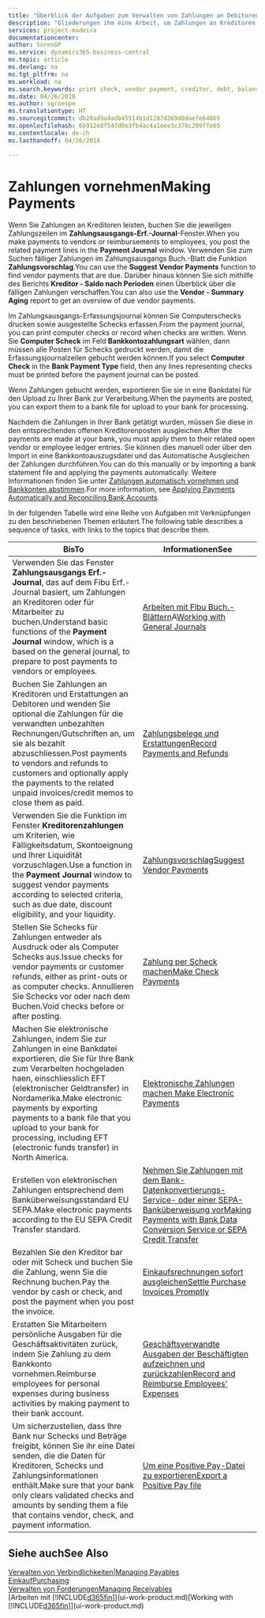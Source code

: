 ```yaml
---
title: "Überblick der Aufgaben zum Verwalten von Zahlungen an Debitoren | Microsoft Docs"
description: "Gliederungen ihm eine Arbeit, um Zahlungen an Kreditoren oder zu den Gläubigern, einschliesslich Buchungszahlungszeilen und das Anzeigen einer Übersicht über den fälligen Saldo zu verwalten."
services: project-madeira
documentationcenter: 
author: SorenGP
ms.service: dynamics365-business-central
ms.topic: article
ms.devlang: na
ms.tgt_pltfrm: na
ms.workload: na
ms.search.keywords: print check, vendor payment, creditor, debt, balance due, AP
ms.date: 04/26/2018
ms.author: sgroespe
ms.translationtype: HT
ms.sourcegitcommit: db28ad9a4adb45514b1d1287d269d8daefe64865
ms.openlocfilehash: 6b912e8f54fd0e3fb4ac4a1eee3c376c209ffe65
ms.contentlocale: de-ch
ms.lasthandoff: 04/26/2018

---
```

# <a name="making-payments"></a><span data-ttu-id="9fae5-103">Zahlungen vornehmen</span><span class="sxs-lookup"><span data-stu-id="9fae5-103">Making Payments</span></span>
<span data-ttu-id="9fae5-104">Wenn Sie Zahlungen an Kreditoren leisten, buchen Sie die jeweiligen Zahlungszeilen im **Zahlungsausgangs-Erf.-Journal**-Fenster.</span><span class="sxs-lookup"><span data-stu-id="9fae5-104">When you make payments to vendors or reimbursements to employees, you post the related payment lines in the **Payment Journal** window.</span></span> <span data-ttu-id="9fae5-105">Verwenden Sie zum Suchen fälliger Zahlungen im Zahlungsausgangs Buch.-Blatt die Funktion **Zahlungsvorschlag**.</span><span class="sxs-lookup"><span data-stu-id="9fae5-105">You can use the **Suggest Vendor Payments** function to find vendor payments that are due.</span></span> <span data-ttu-id="9fae5-106">Darüber hinaus können Sie sich mithilfe des Berichts **Kreditor - Saldo nach Perioden** einen Überblick über die fälligen Zahlungen verschaffen.</span><span class="sxs-lookup"><span data-stu-id="9fae5-106">You can also use the **Vendor - Summary Aging** report to get an overview of due vendor payments.</span></span>

<span data-ttu-id="9fae5-107">Im Zahlungsausgangs-Erfassungsjournal können Sie Computerschecks drucken sowie ausgestellte Schecks erfassen.</span><span class="sxs-lookup"><span data-stu-id="9fae5-107">From the payment journal, you can print computer checks or record when checks are written.</span></span> <span data-ttu-id="9fae5-108">Wenn Sie **Computer Scheck** im Feld **Bankkontozahlungsart** wählen, dann müssen alle Posten für Schecks gedruckt werden, damit die Erfassungsjournalzeilen gebucht werden können.</span><span class="sxs-lookup"><span data-stu-id="9fae5-108">If you select **Computer Check** in the **Bank Payment Type** field, then any lines representing checks must be printed before the payment journal can be posted.</span></span>

<span data-ttu-id="9fae5-109">Wenn Zahlungen gebucht werden, exportieren Sie sie in eine Bankdatei für den Upload zu Ihrer Bank zur Verarbeitung.</span><span class="sxs-lookup"><span data-stu-id="9fae5-109">When the payments are posted, you can export them to a bank file for upload to your bank for processing.</span></span>

<span data-ttu-id="9fae5-110">Nachdem die Zahlungen in Ihrer Bank getätigt wurden, müssen Sie diese in den entsprechenden offenen Kreditorenposten ausgleichen.</span><span class="sxs-lookup"><span data-stu-id="9fae5-110">After the payments are made at your bank, you must apply them to their related open vendor or employee ledger entries.</span></span> <span data-ttu-id="9fae5-111">Sie können dies manuell oder über den Import in eine Bankkontoauszugsdatei und das Automatische Ausgleichen der Zahlungen durchführen.</span><span class="sxs-lookup"><span data-stu-id="9fae5-111">You can do this manually or by importing a bank statement file and applying the payments automatically.</span></span> <span data-ttu-id="9fae5-112">Weitere Informationen finden Sie unter [Zahlungen automatisch vornehmen und Bankkonten abstimmen](receivables-apply-payments-auto-reconcile-bank-accounts.md).</span><span class="sxs-lookup"><span data-stu-id="9fae5-112">For more information, see [Applying Payments Automatically and Reconciling Bank Accounts](receivables-apply-payments-auto-reconcile-bank-accounts.md).</span></span>

<span data-ttu-id="9fae5-113">In der folgenden Tabelle wird eine Reihe von Aufgaben mit Verknüpfungen zu den beschriebenen Themen erläutert.</span><span class="sxs-lookup"><span data-stu-id="9fae5-113">The following table describes a sequence of tasks, with links to the topics that describe them.</span></span>

| <span data-ttu-id="9fae5-114">Bis</span><span class="sxs-lookup"><span data-stu-id="9fae5-114">To</span></span> | <span data-ttu-id="9fae5-115">Informationen</span><span class="sxs-lookup"><span data-stu-id="9fae5-115">See</span></span> |
| --- | --- |
|<span data-ttu-id="9fae5-116">Verwenden Sie das Fenster **Zahlungsausgangs Erf.-Journal**, das auf dem Fibu Erf.-Journal basiert, um Zahlungen an Kreditoren oder für Mitarbeiter zu buchen.</span><span class="sxs-lookup"><span data-stu-id="9fae5-116">Understand basic functions of the **Payment Journal** window, which is a based on the general journal, to prepare to post payments to vendors or employees.</span></span>|<span data-ttu-id="9fae5-117">[Arbeiten mit Fibu Buch.-Blättern](ui-work-general-journals.md)A</span><span class="sxs-lookup"><span data-stu-id="9fae5-117">[Working with General Journals](ui-work-general-journals.md)</span></span>|
|<span data-ttu-id="9fae5-118">Buchen Sie Zahlungen an Kreditoren und Erstattungen an Debitoren und wenden Sie optional die Zahlungen für die verwandten unbezahlten Rechnungen/Gutschriften an, um sie als bezahlt abzuschliessen.</span><span class="sxs-lookup"><span data-stu-id="9fae5-118">Post payments to vendors and refunds to customers and optionally apply the payments to the related unpaid invoices/credit memos to close them as paid.</span></span>|[<span data-ttu-id="9fae5-119">Zahlungsbelege und Erstattungen</span><span class="sxs-lookup"><span data-stu-id="9fae5-119">Record Payments and Refunds</span></span>](payables-how-post-payments-refunds.md)|
| <span data-ttu-id="9fae5-120">Verwenden Sie die Funktion im Fenster **Kreditorenzahlungen** um Kriterien, wie Fälligkeitsdatum, Skontoeignung und Ihrer Liquidität vorzuschlagen.</span><span class="sxs-lookup"><span data-stu-id="9fae5-120">Use a function in the **Payment Journal** window to suggest vendor payments according to selected criteria, such as due date, discount eligibility, and your liquidity.</span></span> |[<span data-ttu-id="9fae5-121">Zahlungsvorschlag</span><span class="sxs-lookup"><span data-stu-id="9fae5-121">Suggest Vendor Payments</span></span>](payables-how-suggest-vendor-payments.md) |
| <span data-ttu-id="9fae5-122">Stellen Sie Schecks für Zahlungen entweder als Ausdruck oder als Computer Schecks aus.</span><span class="sxs-lookup"><span data-stu-id="9fae5-122">Issue checks for vendor payments or customer refunds, either as print-outs or as computer checks.</span></span> <span data-ttu-id="9fae5-123">Annullieren Sie Schecks vor oder nach dem Buchen.</span><span class="sxs-lookup"><span data-stu-id="9fae5-123">Void checks before or after posting.</span></span> |[<span data-ttu-id="9fae5-124">Zahlung per Scheck machen</span><span class="sxs-lookup"><span data-stu-id="9fae5-124">Make Check Payments</span></span>](payables-how-work-checks.md) |
|<span data-ttu-id="9fae5-125">Machen Sie elektronische Zahlungen, indem Sie  zur Zahlungen in eine Bankdatei exportieren, die Sie für Ihre Bank zum Verarbeiten hochgeladen haen, einschliesslich EFT (elektronischer Geldtransfer) in Nordamerika.</span><span class="sxs-lookup"><span data-stu-id="9fae5-125">Make electronic payments by exporting payments to a bank file that you upload to your bank for processing, including EFT (electronic funds transfer) in North America.</span></span> |[<span data-ttu-id="9fae5-126">Elektronische Zahlungen machen </span><span class="sxs-lookup"><span data-stu-id="9fae5-126">Make Electronic Payments</span></span>](payables-how-export-payments-bank-file.md)|
|<span data-ttu-id="9fae5-127">Erstellen von elektronischen Zahlungen entsprechend dem Banküberweisungsstandard EU SEPA.</span><span class="sxs-lookup"><span data-stu-id="9fae5-127">Make electronic payments according to the EU SEPA Credit Transfer standard.</span></span>|[<span data-ttu-id="9fae5-128">Nehmen Sie Zahlungen mit dem Bank-Datenkonvertierungs-Service- oder einer SEPA-Banküberweisung vor</span><span class="sxs-lookup"><span data-stu-id="9fae5-128">Making Payments with Bank Data Conversion Service or SEPA Credit Transfer</span></span>](finance-make-payments-with-bank-data-conversion-service-or-sepa-credit-transfer.md)|
| <span data-ttu-id="9fae5-129">Bezahlen Sie den Kreditor bar oder mit Scheck und buchen Sie die Zahlung, wenn Sie die Rechnung buchen.</span><span class="sxs-lookup"><span data-stu-id="9fae5-129">Pay the vendor by cash or check, and post the payment when you post the invoice.</span></span> |[<span data-ttu-id="9fae5-130">Einkaufsrechnungen sofort ausgleichen</span><span class="sxs-lookup"><span data-stu-id="9fae5-130">Settle Purchase Invoices Promptly</span></span>](finance-how-to-settle-purchase-invoices-promptly.md) |
|<span data-ttu-id="9fae5-131">Erstatten Sie Mitarbeitern persönliche Ausgaben für die Geschäftsaktivitäten zurück, indem Sie Zahlung zu dem Bankkonto vornehmen.</span><span class="sxs-lookup"><span data-stu-id="9fae5-131">Reimburse employees for personal expenses during business activities by making payment to their bank account.</span></span>|[<span data-ttu-id="9fae5-132">Geschäftsverwandte Ausgaben der Beschäftigten aufzeichnen und zurückzahlen</span><span class="sxs-lookup"><span data-stu-id="9fae5-132">Record and Reimburse Employees' Expenses</span></span>](finance-how-record-reimburse-employee-expenses.md)|
| <span data-ttu-id="9fae5-133">Um sicherzustellen, dass Ihre Bank nur Schecks und Beträge freigibt, können Sie ihr eine Datei senden, die die Daten für Kreditoren, Schecks und Zahlungsinformationen enthält.</span><span class="sxs-lookup"><span data-stu-id="9fae5-133">Make sure that your bank only clears validated checks and amounts by sending them a file that contains vendor, check, and payment information.</span></span> |[<span data-ttu-id="9fae5-134">Um eine Positive Pay-Datei zu exportieren</span><span class="sxs-lookup"><span data-stu-id="9fae5-134">Export a Positive Pay file</span></span>](finance-how-positive-pay.md) |

## <a name="see-also"></a><span data-ttu-id="9fae5-135">Siehe auch</span><span class="sxs-lookup"><span data-stu-id="9fae5-135">See Also</span></span>
[<span data-ttu-id="9fae5-136">Verwalten von Verbindlichkeiten|</span><span class="sxs-lookup"><span data-stu-id="9fae5-136">Managing Payables</span></span>](payables-manage-payables.md)  
[<span data-ttu-id="9fae5-137">Einkauf</span><span class="sxs-lookup"><span data-stu-id="9fae5-137">Purchasing</span></span>](purchasing-manage-purchasing.md)  
[<span data-ttu-id="9fae5-138">Verwalten von Forderungen</span><span class="sxs-lookup"><span data-stu-id="9fae5-138">Managing Receivables</span></span>](receivables-manage-receivables.md)  
<span data-ttu-id="9fae5-139">[Arbeiten mit [!INCLUDE[d365fin](includes/d365fin_md.md)]](ui-work-product.md)</span><span class="sxs-lookup"><span data-stu-id="9fae5-139">[Working with [!INCLUDE[d365fin](includes/d365fin_md.md)]](ui-work-product.md)</span></span>  

